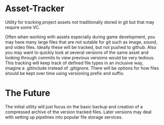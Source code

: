 # Asset-Tracker
Utility for tracking project assets not traditionally stored in git but that may require some VC.

Often when working with assets especially during game development, you may have many large files that are not sutable for git such as image, sound, and video files.
Ideally these will be tracked, but not pushed to github. Also you may want to quickly look at several versions of the same asset and looking through commits to view previous versions would be very tedious.
This tracking will keep track of defined file types in an inclusive way, imagine a .gitinclude instead of .gitignore. There will be options for how files should be kept over time using versioning prefix and suffix.

# The Future
The initial utility will just focus on the basic backup and creation of a compressed archive of the version tracked files.
Later versions may deal with setting up pipelines into popular file storage services.
